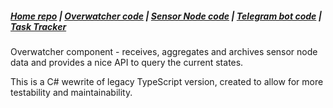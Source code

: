 ##### [Home repo](https://github.com/overwasher/home/) | [Overwatcher code](https://github.com/overwasher/overwatcher) | [Sensor Node code](https://github.com/overwasher/esp-firmware) | [Telegram bot code](https://github.com/overwasher/telegram-bot) | [Task Tracker](https://taiga.dcnick3.me/project/overwasher/)

Overwatcher component - receives, aggregates and archives sensor node data and provides a nice API to query the current states.

This is a C# wewrite of legacy TypeScript version, created to allow for more testability and maintainability.
